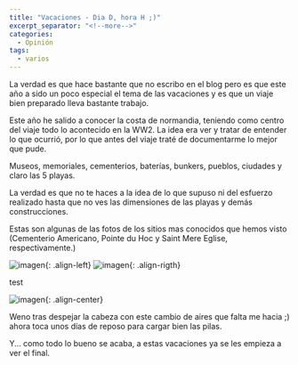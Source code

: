 ```yaml
---
title: "Vacaciones - Dia D, hora H ;)"
excerpt_separator: "<!--more-->"
categories:
  - Opinión
tags:
  - varios
---
```

La verdad es que hace bastante que no escribo en el blog pero es que este año a sido un poco especial el tema de las vacaciones y es que un viaje bien preparado lleva bastante trabajo.
<!--more-->

Este año he salido a conocer la costa de normandia, teniendo como centro del viaje todo lo acontecido en la WW2.
La idea era ver y tratar de entender lo que ocurrió, por lo que antes del viaje traté de documentarme lo mejor que pude.

Museos, memoriales, cementerios, baterías, bunkers, pueblos, ciudades y claro las 5 playas.

La verdad es que no te haces a la idea de lo que supuso ni del esfuerzo realizado hasta que no ves las dimensiones de las playas y demás construcciones.

Estas son algunas de las fotos de los sitios mas conocidos que hemos visto (Cementerio Americano, Pointe du Hoc y Saint Mere Eglise, respectivamente.)

![imagen]({{'https://malambra.github.io/docs/images/normandia1.jpg'|absolute_url}}){: .align-left}
![imagen]({{'https://malambra.github.io/docs/images/normandia2.jpg'|absolute_url}}){: .align-rigth}

test

![imagen]({{'https://malambra.github.io/docs/images/normandia3.jpg'|absolute_url}}){: .align-center}


Weno tras despejar la cabeza con este cambio de aires que falta me hacia ;) ahora toca unos días de reposo para cargar bien las pilas.

Y... como todo lo bueno se acaba, a estas vacaciones ya se les empieza a ver el final.
